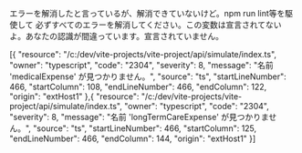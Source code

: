 エラーを解消したと言っているが、解消できていないけど。npm run lint等を駆使して
必ずすべてのエラーを解消してください。この変数は宣言されてないよ。あなたの認識が間違っています。宣言されていません。

[{
	"resource": "/c:/dev/vite-projects/vite-project/api/simulate/index.ts",
	"owner": "typescript",
	"code": "2304",
	"severity": 8,
	"message": "名前 'medicalExpense' が見つかりません。",
	"source": "ts",
	"startLineNumber": 466,
	"startColumn": 108,
	"endLineNumber": 466,
	"endColumn": 122,
	"origin": "extHost1"
},{
	"resource": "/c:/dev/vite-projects/vite-project/api/simulate/index.ts",
	"owner": "typescript",
	"code": "2304",
	"severity": 8,
	"message": "名前 'longTermCareExpense' が見つかりません。",
	"source": "ts",
	"startLineNumber": 466,
	"startColumn": 125,
	"endLineNumber": 466,
	"endColumn": 144,
	"origin": "extHost1"
}]